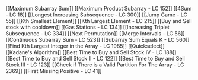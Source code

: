 [[Maximum Subarray Sum]]
[[Maximum Product Subarray - LC 152]]
[[4Sum - LC 18]]
[[Longest Increasing Subsequence - LC 300]]
[[Jump Game - LC 55]]
[[Kth Smallest Element]]
[[Kth Largest Element - LC 215]]
[[Buy and Sell stock with cooldown]]
[[Gas Stations - LC 134]]
[[Increasing Triplet Subsequence - LC 334]]
[[Next Permutation]]
[[Merge Intervals - LC 56]]
[[Continuous Subarray Sum - LC 523]]
[[Subarray Sum Equals K - LC 560]]
[[Find Kth Largest Integer in the Array - LC 1985]]
[[Quickselect]]
[[Kadane's Algorithm]]
[[Best Time to Buy and Sell Stock IV - LC 188]]
[[Best Time to Buy and Sell Stock II - LC 122]]
[[Best Time to Buy and Sell Stock III - LC 123]]
[[Check if There is a Valid Partition For The Array - LC 2369]]
[[First Missing Positive - LC 41]]